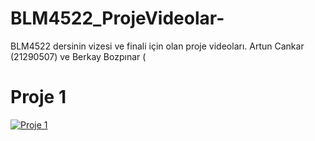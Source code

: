 # BLM4522_ProjeVideolar-
BLM4522 dersinin vizesi ve finali için olan proje videoları. Artun Cankar (21290507) ve Berkay Bozpınar (
# Proje 1
[![Proje 1](https://img.youtube.com/vi/dVTy4totc5w/0.jpg)](https://www.youtube.com/watch?v=dVTy4totc5w)
